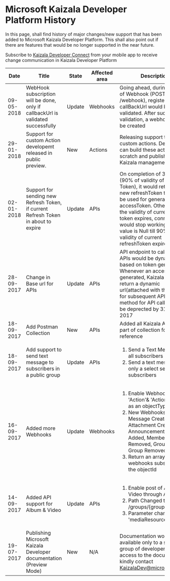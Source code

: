 # Microsoft Kaizala Developer Platform History

In this page, shall find history of major changes/new support that has been added to Microsoft Kaizala Developer Platform. This shall also point out if there are features that would be no longer supported in the near future.

Subscribe to [Kaizala Developer Connect](https://join.kaiza.la/g/jwoUnTyHR_Kgrd_GuDDc1w) from your mobile app to receive change communication in Kaizala Developer Platform


|    Date    |                                       Title                                        | State  | Affected area |                                                                                                                                                      Description                                                                                                                                                       | Applicable Date |                                            Links                                            |
|------------|------------------------------------------------------------------------------------|--------|---------------|------------------------------------------------------------------------------------------------------------------------------------------------------------------------------------------------------------------------------------------------------------------------------------------------------------------------|-----------------|---------------------------------------------------------------------------------------------|
| 09-05-2018 |  WebHook subscription will be done, only if callbackUrl is validated successfully  | Update |   Webhooks    |                                                                              Going ahead, during creation of Webhook (POST /webhook), registered callBackUrl would be validated. After successful validation, a webhook would be created                                                                               |   15-06-2018    |                   [WebhookUrlValidation](connectors/WebHookValidaton.md)                    |
| 29-01-2018 |          Support for custom Action developemt released in public preview.          |  New   |    Actions    |                                                                                        Releasing support to build custom actions. Developers can build these actions from scratch and publish using Kaizala management portal.                                                                                         |   30-01-2018    |                 [Actions](https://docs.microsoft.com/en-us/kaizala/actions)                 |
| 02-01-2018 | Support for sending new Refresh Token, if current Refresh Token in about to expire | Update |     APIs      | On completion of 328 days (90% of validity of Refresh Token), it would return the new refreshToken that should be used for generating accessToken. Otherwise after the validity of current refresh token expires, connector would stop working. The value is Null till 90% of validity of current refreshToken expires |   02-01-2018    |            [Tokens](https://docs.microsoft.com/en-us/Kaizala/connectors/tokens)             |
| 28-09-2017 |                            Change in Base url for APIs                             | Update |     APIs      |                       API endpoint to call Kaizala APIs would be dynamic, based on token generation. Whenever an access token is generated, Kaizala API would return a dynamic url(attached with the token) for subsequent API calls. Old method for API calls would be deprected by 31-12-2017                        |   31-12-2017    |     [Endpoint url Generation](https://docs.microsoft.com/en-in/kaizala/connectors/api)      |
| 18-09-2017 |                               Add Postman Collection                               |  New   |     APIs      |                                                                                                                            Added all Kaizala APIs as a part of collection for API reference                                                                                                                            |   18-09-2017    |        [Postman Collection](https://docs.microsoft.com/en-in/kaizala/connectors/api)        |
| 18-09-2017 |         Add support to send text message to subscribers in a public group          | Update |     APIs      |                                                                                              <ol><li> Send a Text Message to all subscribers</li> <li>Send a text message to only a select set of subscribers </li></ol>                                                                                               |   18-09-2017    | [Send Message to Subscribers](https://docs.microsoft.com/en-in/kaizala/connectors/messages) |
| 16-09-2017 |                                Added more Webhooks                                 | Update |   Webhooks    |              <ol><li> Enable Webhooks on 'Action'& 'ActionPackage' as an objectType </li> <li>New Webhooks - Text Message Created, Attachment Created, Announcement, Member Added, Member Removed, Group Added, Group Removed </li><li>Return an array of webhooks subscribed on the objectId</li> </ol>               |   16-09-2017    |         [WebHooks](https://docs.microsoft.com/en-in/kaizala/connectors/subscribers)         |
| 14-09-2017 |                        Added API support for Album & Video                         | Update |     APIs      |                                                                             <ol><li> Enable post of Album & Video through API</li> <li>Path Changed to /groups/{groupId}/actions </li><li>Parameter changed to 'mediaResource'</li> </ol>                                                                              |   14-09-2017    |           [Post Media](https://docs.microsoft.com/en-in/kaizala/connectors/media)           |
| 19-07-2017 |        Publishing Microsoft Kaizala Developer documentation (Preview Mode)         |  New   |      N/A      |                                                                                  Documentation would be available only to a select group of developers. To gain access to the documentation, kindly contact KaizalaDev@microsoft.com                                                                                   |   19-07-2017    |               [Dev Documentation](https://docs.microsoft.com/en-in/kaizala/)                |

